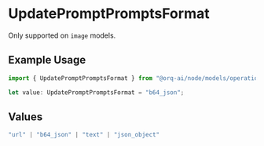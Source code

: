 # UpdatePromptPromptsFormat

Only supported on `image` models.

## Example Usage

```typescript
import { UpdatePromptPromptsFormat } from "@orq-ai/node/models/operations";

let value: UpdatePromptPromptsFormat = "b64_json";
```

## Values

```typescript
"url" | "b64_json" | "text" | "json_object"
```